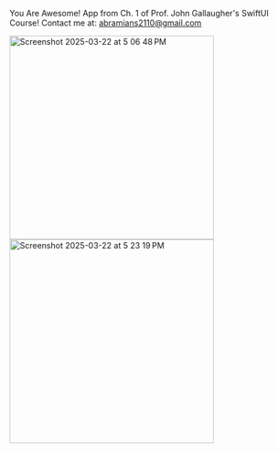 You Are Awesome! App from Ch. 1 of Prof. John Gallaugher's SwiftUI Course!
Contact me at: abramians2110@gmail.com

<img width="357" alt="Screenshot 2025-03-22 at 5 06 48 PM" src="https://github.com/user-attachments/assets/72b15978-30a6-4fb1-ba2f-c968f4a0f036" />
<img width="357" alt="Screenshot 2025-03-22 at 5 23 19 PM" src="https://github.com/user-attachments/assets/066112f4-bf89-4b84-97c8-4dad7e730755" />
